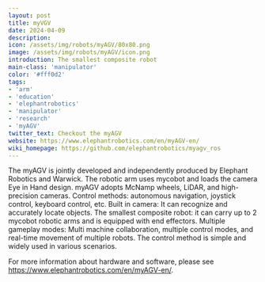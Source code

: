 ```yaml
---
layout: post
title: myVGV
date: 2024-04-09
description:
icon: /assets/img/robots/myAGV/80x80.png
image: /assets/img/robots/myAGV/icon.png
introduction: The smallest composite robot
main-class: 'manipulator'
color: '#fff0d2'
tags:
- 'arm'
- 'education'
- 'elephantrobotics'
- 'manipulator'
- 'research'
- 'myAGV'
twitter_text: Checkout the myAGV
website: https://www.elephantrobotics.com/en/myAGV-en/
wiki_homepage: https://github.com/elephantrobotics/myagv_ros
---
```


The myAGV is jointly developed and independently produced by Elephant Robotics and Warwick.
The robotic arm uses mycobot and loads the camera Eye in Hand design. myAGV adopts McNamp wheels, LiDAR, and high-precision cameras.
Control methods: autonomous navigation, joystick control, keyboard control, etc.
Built in camera: It can recognize and accurately locate objects.
The smallest composite robot: it can carry up to 2 mycobot robotic arms and is equipped with end effectors.
Multiple gameplay modes: Multi machine collaboration, multiple control modes, and real-time movement of multiple robots.
The control method is simple and widely used in various scenarios.

For more information about hardware and software, please see <https://www.elephantrobotics.com/en/myAGV-en/>.
